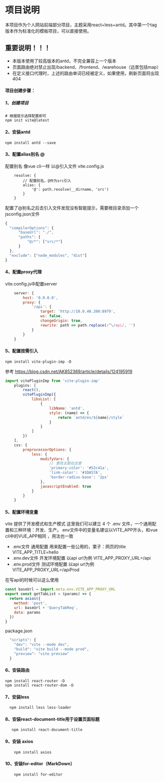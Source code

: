 # 项目说明

本项目作为个人网站前端部分项目，主题采用react+less+antd。其中第一个tag版本作为标准化的模板项目，可以直接使用。

## 重要说明！！！
* 本版本使用了较高版本的antd，不完全兼容上一个版本
* 页面路由绝对禁止出现/backend、/frontend、/warehouse（远景包括map）
* 在定义接口代理时，上述的路由单词已经被定义，如果使用，刷新页面将出现404

#### 项目创建步骤：

##### 1、创建项目

```shell
# 根据提示选择配置即可 
npm init vite@latest
```

#### 2、安装antd
```shell
npm install antd --save
```

#### 3、配置alias别名 @
配置别名 像vue cli一样 以@引入文件
vite.config.js
```shell
    resolve: {
        // 配置别名，@作为src引入
        alias: {
            '@': path.resolve(__dirname, 'src')
        }
    }
```
配置了@别名之后去引入文件发现没有智能提示，需要根目录添加一个jsconfig.json文件
```js
{
  "compilerOptions": {
      "baseUrl": "./",
      "paths": {
          "@/*": ["src/*"]
      }
  },
  "exclude": ["node_modules", "dist"]
}
```

#### 4、配置proxy代理
vite.config.js中配置server
```js
    server: {
        host: '0.0.0.0',
        proxy: {
            '/api': {
                target: 'http://10.0.40.200:8979',
                ws: false,
                changeOrigin: true,
                rewrite: path => path.replace(/^\/api/, '')
            }
        }
    }
```

#### 5、配置按需引入
```shell
npm install vite-plugin-imp -D
```
参考
https://blog.csdn.net/AK852369/article/details/124195919
```js
import vitePluginImp from 'vite-plugin-imp'
    plugins: [
        react(),
        vitePluginImp({
            libsList: [
                {
                    libName: 'antd',
                    style: (name) => {
                        return `antd/es/${name}/style`
                    }
                }
            ]
        })
    ],
    css: {
        preprocessorOptions: {
            less: {
                modifyVars: {
                    // 更改主题在这里
                    'primary-color': '#52c41a',
                    'link-color': '#1DA57A',
                    'border-radius-base': '2px'
                },
                javascriptEnabled: true
            }
        }
    }
```

#### 5、配置环境变量
vite 提供了开发模式和生产模式
这里我们可以建立 4 个 .env 文件，一个通用配置和三种环境：开发、生产。 env文件中的变量名建议以VITE_APP开头，和vue cli中的VUE_APP相同 ，用法也一致
- .env文件 通用配置 用来配置一些公用的，栗子：网页的title VITE_APP_TITLE=hello
- .env.dev文件 开发环境配置 以api url为例 VITE_APP_PROXY_URL=/api
- .env.prod文件 测试环境配置 以api url为例 VITE_APP_PROXY_URL=/apiProd

在写api的时候可以这么使用
```js
const baseUrl = import.meta.env.VITE_APP_PROXY_URL
export const getTabList = (params) => {
  return axios({
    method: 'post',
    url: baseUrl + 'QueryTabReq',
    data: params
  })
}
```
package.json
```js
  "scripts": {
    "dev": "vite --mode dev",
    "build": "vite build --mode prod",
    "preview": "vite preview"
  }
```

#### 6、安装路由
```shell
npm install react-router -D
npm install react-router-dom -D
```

#### 7、安装less
```shell script
  npm install less less-loader
```

#### 8、安装react-document-title用于设置页面标题
```shell script
   npm install react-document-title
```

#### 9、安装 axios
```shell script
    npm install axios
```

#### 10、安装for-editor（MarkDown）
```shell
    npm install for-editor
```